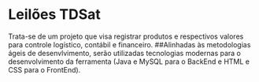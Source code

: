 # Leilões TDSat
Trata-se de um projeto que visa registrar produtos e respectivos valores para controle logístico, contábil e financeiro.
##Alinhadas às metodologias ágeis de desenvlvimento, serão utilizadas tecnologias modernas para o desenvolvimento da ferramenta (Java e MySQL para o BackEnd e HTML e CSS para o FrontEnd).
